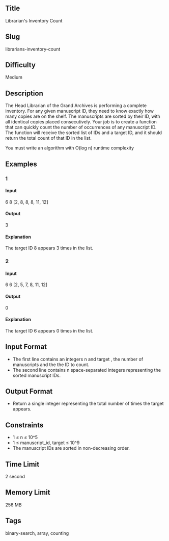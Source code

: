 ## Title

Librarian's Inventory Count

## Slug

librarians-inventory-count

## Difficulty

Medium

## Description

The Head Librarian of the Grand Archives is performing a complete inventory. For any given manuscript ID, they need to know exactly how many copies are on the shelf. 
The manuscripts are sorted by their ID, with all identical copies placed consecutively. 
Your job is to create a function that can quickly count the number of occurrences of any manuscript ID. The function will receive the sorted list of IDs and a target ID, and it should return the total count of that ID in the list.


You must write an algorithm with O(log n) runtime complexity

## Examples

### 1

#### Input

6 8
[2, 8, 8, 8, 11, 12]


#### Output

3

#### Explanation

The target ID 8 appears 3 times in the list.

### 2

#### Input

6 6
[2, 5, 7, 8, 11, 12]

#### Output

0

#### Explanation

The target ID 6 appears 0 times in the list.

## Input Format

- The first line contains an integers n and target , the number of manuscripts and the the ID to count.
- The second line contains n space-separated integers representing the sorted manuscript IDs.

## Output Format

- Return a single integer representing the total number of times the target appears.

## Constraints

- 1 ≤ n ≤ 10^5
- 1 ≤ manuscript_id, target ≤ 10^9
- The manuscript IDs are sorted in non-decreasing order.

## Time Limit

2 second

## Memory Limit

256 MB

## Tags

binary-search, array, counting
